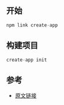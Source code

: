 ## 开始
```js
npm link create-app
```
## 构建项目
```js
create-app init
```


## 参考
* [原文链接](https://rachelz8.gitee.io/website/blog/%E6%90%AD%E5%BB%BA%E4%B8%80%E4%B8%AA%E5%B1%9E%E4%BA%8E%E8%87%AA%E5%B7%B1%E7%9A%84%E8%84%9A%E6%89%8B%E6%9E%B6#2%E3%80%81%E6%A0%B8%E5%BF%83%E4%BE%9D%E8%B5%96)

